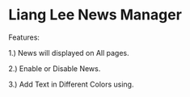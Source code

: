Liang Lee News Manager
========================

Features:

1.) News will displayed on All pages.

2.) Enable or Disable News.

3.) Add Text in Different Colors using.